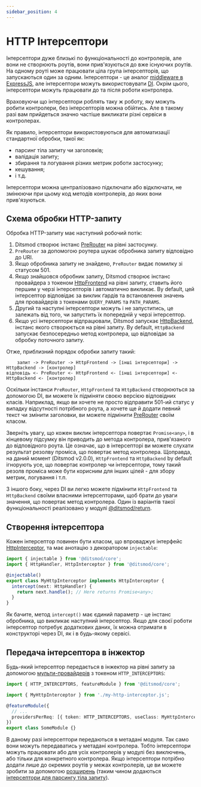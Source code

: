 ```yaml
---
sidebar_position: 4
---
```


# HTTP Інтерсептори

Інтерсептори дуже близькі по функціональності до контролерів, але вони не створюють роутів, вони прив'язуються до вже існуючих роутів. На одному роуті може працювати ціла група інтерсепторів, що запускаються один за одним. Інтерсептори - це аналог [middleware в ExpressJS][5], але інтерсептори можуть використовувати [DI][106]. Окрім цього, інтерсептори можуть працювати до та після роботи контролера.

Враховуючи що інтерсептори роблять таку ж роботу, яку можуть робити контролери, без інтерсепторів можна обійтись. Але в такому разі вам прийдеться значно частіше викликати різні сервіси в контролерах.

Як правило, інтерсептори використовуються для автоматизації стандартної обробки, такої як:

- парсинг тіла запиту чи заголовків;
- валідація запиту;
- збирання та логування різних метрик роботи застосунку;
- кешування;
- і т.д.

Інтерсептори можна централізовано підключати або відключати, не змінюючи при цьому код методів контролерів, до яких вони прив'язуються.

## Схема обробки HTTP-запиту

Обробка HTTP-запиту має наступний робочий потік:

1. Ditsmod створює інстанс [PreRouter][7] на рівні застосунку.
2. `PreRouter` за допомогою роутера шукає обробника запиту відповідно до URI.
3. Якщо обробника запиту не знайдено, `PreRouter` видає помилку зі статусом 501.
4. Якщо знайшовся обробник запиту, Ditsmod створює інстанс провайдера з токеном [HttpFrontend][2] на рівні запиту, ставить його першим у черзі інтерсепторів і автоматично викликає. By default, цей інтерсептор відповідає за виклик ґардів та встановлення значень для провайдерів з токенами `QUERY_PARAMS` та `PATH_PARAMS`.
5. Другий та наступні інтерсептори можуть і не запуститись, це залежать від того, чи запустить їх попередній у черзі інтерсептор.
6. Якщо усі інтерсептори відпрацювали, Ditsmod запускає [HttpBackend][3], інстанс якого створюється на рівні запиту. By default, `HttpBackend` запускає безпосередньо метод контролера, що відповідає за обробку поточного запиту.

Отже, приблизний порядок обробки запиту такий:

```text
    запит -> PreRouter -> HttpFrontend -> [інші інтерсептори] -> HttpBackend -> [контролер]
відповідь <- PreRouter <- HttpFrontend <- [інші інтерсептори] <- HttpBackend <- [контролер]
```

Оскільки інстанси `PreRouter`, `HttpFrontend` та `HttpBackend` створюються за допомогою DI, ви можете їх підміняти своєю версією відповідних класів. Наприклад, якщо ви хочете не просто відправити 501-ий статус у випадку відсутності потрібного роута, а хочете ще й додати певний текст чи змінити заголовки, ви можете підмінити [PreRouter][7] своїм класом.

Зверніть увагу, що кожен виклик інтерсептора повертає `Promise<any>`, і в кінцевому підсумку він приводить до метода контролера, прив'язаного до відповідного роута. Це означає, що в інтерсепторі ви можете слухати результат резолву проміса, що повертає метод контролера. Щоправда, на даний момент (Ditsmod v2.0.0), `HttpFrontend` та `HttpBackend` by default ігнорують усе, що повертає контролер чи інтерсептори, тому такий резолв проміса може бути корисним для інших цілей - для збору метрик, логування і т.п.

З іншого боку, через DI ви легко можете підмінити `HttpFrontend` та `HttpBackend` своїми власними інтерсепторами, щоб брати до уваги значення, що повертає метод контролера. Один із варіантів такої функціональності реалізовано у модулі [@ditsmod/return][104].

## Створення інтерсептора

Кожен інтерсептор повинен бути класом, що впроваджує інтерфейс [HttpInterceptor][1], та має анотацію з декоратором `injectable`:

```ts
import { injectable } from '@ditsmod/core';
import { HttpHandler, HttpInterceptor } from '@ditsmod/core';

@injectable()
export class MyHttpInterceptor implements HttpInterceptor {
  intercept(next: HttpHandler) {
    return next.handle(); // Here returns Promise<any>;
  }
}
```

Як бачите, метод `intercept()` має єдиний параметр - це інстанс обробника, що викликає наступний інтерсептор. Якщо для своєї роботи інтерсептор потребує додаткових даних, їх можна отримати в конструкторі через DI, як і в будь-якому сервісі.

## Передача інтерсептора в інжектор

Будь-який інтерсептор передається в інжектор на рівні запиту за допомогою [мульти-провайдерів][107] з токеном `HTTP_INTERCEPTORS`:

```ts
import { HTTP_INTERCEPTORS, featureModule } from '@ditsmod/core';

import { MyHttpInterceptor } from './my-http-interceptor.js';

@featureModule({
  // ...
  providersPerReq: [{ token: HTTP_INTERCEPTORS, useClass: MyHttpInterceptor, multi: true }],
})
export class SomeModule {}
```

В даному разі інтерсептори передаються в метадані модуля. Так само вони можуть передаватись у метадані контролера. Тобто інтерсептори можуть працювати або для усіх контролерів у модулі без виключень, або тільки для конкретного контролера. Якщо інтерсептори потрібно додати лише до окремих роутів у межах контролерів, це ви можете зробити за допомогою [розширень][108] (таким чином додаються [інтерсептори для парсингу тіла запиту][9]).

[1]: https://github.com/ditsmod/ditsmod/blob/core-2.38.1/packages/core/src/types/http-interceptor.ts#L20-L22
[2]: https://github.com/ditsmod/ditsmod/blob/core-2.38.1/packages/core/src/services/default-http-frontend.ts
[3]: https://github.com/ditsmod/ditsmod/blob/core-2.38.1/packages/core/src/services/default-http-backend.ts
[5]: https://expressjs.com/en/guide/writing-middleware.html
[7]: https://github.com/ditsmod/ditsmod/blob/core-2.38.1/packages/core/src/services/pre-router.ts
[8]: https://github.com/ditsmod/ditsmod/blob/core-2.38.1/packages/core/src/types/route-data.ts
[9]: https://github.com/ditsmod/ditsmod/blob/core-2.38.1/packages/body-parser/src/body-parser.extension.ts#L36

[104]: /native-modules/return
[106]: /components-of-ditsmod-app/dependency-injection
[107]: /components-of-ditsmod-app/dependency-injection#мульти-провайдери
[108]: /components-of-ditsmod-app/extensions
